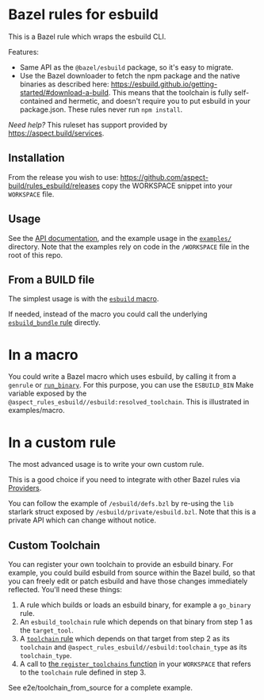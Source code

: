 # Bazel rules for esbuild

This is a Bazel rule which wraps the esbuild CLI.

Features:

- Same API as the `@bazel/esbuild` package, so it's easy to migrate.
- Use the Bazel downloader to fetch the npm package and the native binaries as described here:
  <https://esbuild.github.io/getting-started/#download-a-build>.
  This means that the toolchain is fully self-contained and hermetic, and doesn't require you to
  put esbuild in your package.json. These rules never run `npm install`.

_Need help?_ This ruleset has support provided by https://aspect.build/services.

## Installation

From the release you wish to use:
<https://github.com/aspect-build/rules_esbuild/releases>
copy the WORKSPACE snippet into your `WORKSPACE` file.

## Usage

See the [API documentation](./docs/rules.md),
and the example usage in the [`examples/`](https://github.com/aspect-build/rules_esbuild/tree/main/examples/) directory.
Note that the examples rely on code in the `/WORKSPACE` file in the root of this repo.

## From a BUILD file

The simplest usage is with the [`esbuild` macro](./docs/rules.md#esbuild).

If needed, instead of the macro you could call the underlying [`esbuild_bundle` rule](./docs/esbuild.md#esbuild_bundle) directly.

# In a macro

You could write a Bazel macro which uses esbuild, by calling it from a `genrule` or
[`run_binary`](https://docs.aspect.build/bazelbuild/bazel-skylib/1.2.1/docs/run_binary_doc_gen.html#run_binary).
For this purpose, you can use the `ESBUILD_BIN` Make variable exposed by the
`@aspect_rules_esbuild//esbuild:resolved_toolchain`.
This is illustrated in examples/macro.

# In a custom rule

The most advanced usage is to write your own custom rule.

This is a good choice if you need to integrate with other Bazel rules via [Providers](https://docs.bazel.build/versions/main/skylark/rules.html#providers).

You can follow the example of `/esbuild/defs.bzl` by re-using the `lib` starlark struct exposed by
`/esbuild/private/esbuild.bzl`.
Note that this is a private API which can change without notice.

## Custom Toolchain

You can register your own toolchain to provide an esbuild binary.
For example, you could build esbuild from source within the Bazel build, so that you can freely
edit or patch esbuild and have those changes immediately reflected.
You'll need these things:

1. A rule which builds or loads an esbuild binary, for example a `go_binary` rule.
2. An `esbuild_toolchain` rule which depends on that binary from step 1 as the `target_tool`.
3. A [`toolchain` rule](https://bazel.build/reference/be/platform#toolchain) which depends on
   that target from step 2 as its `toolchain` and
   `@aspect_rules_esbuild//esbuild:toolchain_type` as its `toolchain_type`.
4. A call to [the `register_toolchains` function](https://bazel.build/rules/lib/globals#register_toolchains)
   in your `WORKSPACE` that refers to the `toolchain` rule defined in step 3.

See e2e/toolchain_from_source for a complete example.
